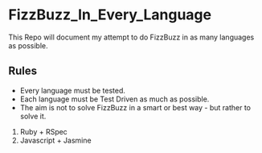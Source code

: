 # FizzBuzz_In_Every_Language

This Repo will document my attempt to do FizzBuzz in as many languages as possible.

## Rules

* Every language must be tested.
* Each language must be Test Driven as much as possible.
* The aim is not to solve FizzBuzz in a smart or best way - but rather to solve it.



1. Ruby + RSpec
2. Javascript + Jasmine
